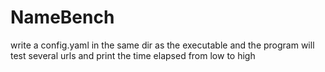 # NameBench
write a config.yaml in the same dir as the executable
and the program will test several urls
and print the time elapsed from low to high